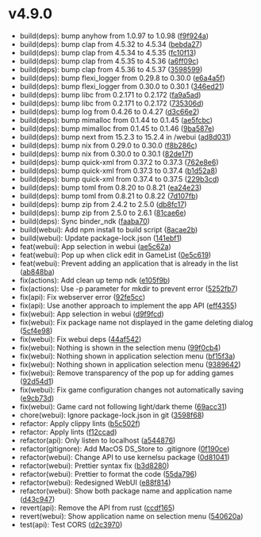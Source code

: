 # v4.9.0

* build(deps): bump anyhow from 1.0.97 to 1.0.98 ([f9f924a](https://github.com/shadow3aaa/fas-rs/commit/f9f924a))
* build(deps): bump clap from 4.5.32 to 4.5.34 ([bebda27](https://github.com/shadow3aaa/fas-rs/commit/bebda27))
* build(deps): bump clap from 4.5.34 to 4.5.35 ([fc10f13](https://github.com/shadow3aaa/fas-rs/commit/fc10f13))
* build(deps): bump clap from 4.5.35 to 4.5.36 ([a6ff09c](https://github.com/shadow3aaa/fas-rs/commit/a6ff09c))
* build(deps): bump clap from 4.5.36 to 4.5.37 ([3598599](https://github.com/shadow3aaa/fas-rs/commit/3598599))
* build(deps): bump flexi_logger from 0.29.8 to 0.30.0 ([e6a4a5f](https://github.com/shadow3aaa/fas-rs/commit/e6a4a5f))
* build(deps): bump flexi_logger from 0.30.0 to 0.30.1 ([346ed21](https://github.com/shadow3aaa/fas-rs/commit/346ed21))
* build(deps): bump libc from 0.2.171 to 0.2.172 ([fa9a5ad](https://github.com/shadow3aaa/fas-rs/commit/fa9a5ad))
* build(deps): bump libc from 0.2.171 to 0.2.172 ([735306d](https://github.com/shadow3aaa/fas-rs/commit/735306d))
* build(deps): bump log from 0.4.26 to 0.4.27 ([d3c66e2](https://github.com/shadow3aaa/fas-rs/commit/d3c66e2))
* build(deps): bump mimalloc from 0.1.44 to 0.1.45 ([ae5fcbc](https://github.com/shadow3aaa/fas-rs/commit/ae5fcbc))
* build(deps): bump mimalloc from 0.1.45 to 0.1.46 ([9ba587e](https://github.com/shadow3aaa/fas-rs/commit/9ba587e))
* build(deps): bump next from 15.2.3 to 15.2.4 in /webui ([ad8d031](https://github.com/shadow3aaa/fas-rs/commit/ad8d031))
* build(deps): bump nix from 0.29.0 to 0.30.0 ([f8b286c](https://github.com/shadow3aaa/fas-rs/commit/f8b286c))
* build(deps): bump nix from 0.30.0 to 0.30.1 ([82de17f](https://github.com/shadow3aaa/fas-rs/commit/82de17f))
* build(deps): bump quick-xml from 0.37.2 to 0.37.3 ([762e8e6](https://github.com/shadow3aaa/fas-rs/commit/762e8e6))
* build(deps): bump quick-xml from 0.37.3 to 0.37.4 ([b1d52a8](https://github.com/shadow3aaa/fas-rs/commit/b1d52a8))
* build(deps): bump quick-xml from 0.37.4 to 0.37.5 ([229b3cd](https://github.com/shadow3aaa/fas-rs/commit/229b3cd))
* build(deps): bump toml from 0.8.20 to 0.8.21 ([ea24e23](https://github.com/shadow3aaa/fas-rs/commit/ea24e23))
* build(deps): bump toml from 0.8.21 to 0.8.22 ([7d107fb](https://github.com/shadow3aaa/fas-rs/commit/7d107fb))
* build(deps): bump zip from 2.4.2 to 2.5.0 ([db8fc17](https://github.com/shadow3aaa/fas-rs/commit/db8fc17))
* build(deps): bump zip from 2.5.0 to 2.6.1 ([81cae6e](https://github.com/shadow3aaa/fas-rs/commit/81cae6e))
* build(deps): Sync binder_ndk ([faaba70](https://github.com/shadow3aaa/fas-rs/commit/faaba70))
* build(webui): Add npm install to build script ([8acae2b](https://github.com/shadow3aaa/fas-rs/commit/8acae2b))
* build(webui): Update package-lock.json ([141ebf1](https://github.com/shadow3aaa/fas-rs/commit/141ebf1))
* feat(webui): App selection in webui ([ae5c62a](https://github.com/shadow3aaa/fas-rs/commit/ae5c62a))
* feat(webui): Pop up when click edit in GameList ([0e5c619](https://github.com/shadow3aaa/fas-rs/commit/0e5c619))
* feat(webui): Prevent adding an application that is already in the list ([ab848ba](https://github.com/shadow3aaa/fas-rs/commit/ab848ba))
* fix(actions): Add clean up temp ndk ([e105f9b](https://github.com/shadow3aaa/fas-rs/commit/e105f9b))
* fix(actions): Use -p parameter for mkdir to prevent error ([5252fb7](https://github.com/shadow3aaa/fas-rs/commit/5252fb7))
* fix(api): Fix webserver error ([92fe5cc](https://github.com/shadow3aaa/fas-rs/commit/92fe5cc))
* fix(api): Use another approach to implement the app API ([eff4355](https://github.com/shadow3aaa/fas-rs/commit/eff4355))
* fix(webui): App selection in webui ([d9f9fcd](https://github.com/shadow3aaa/fas-rs/commit/d9f9fcd))
* fix(webui): Fix package name not displayed in the game deleting dialog ([5cf4e98](https://github.com/shadow3aaa/fas-rs/commit/5cf4e98))
* fix(webui): Fix webui deps ([44af542](https://github.com/shadow3aaa/fas-rs/commit/44af542))
* fix(webui): Nothing is shown in the selection menu ([99f0cb4](https://github.com/shadow3aaa/fas-rs/commit/99f0cb4))
* fix(webui): Nothing shown in application selection menu ([bf15f3a](https://github.com/shadow3aaa/fas-rs/commit/bf15f3a))
* fix(webui): Nothing shown in application selection menu ([9389642](https://github.com/shadow3aaa/fas-rs/commit/9389642))
* fix(webui): Remove transparency of the pop up for adding games ([92d54d1](https://github.com/shadow3aaa/fas-rs/commit/92d54d1))
* fix(webui): Fix game configuration changes not automatically saving ([e9cb73d](https://github.com/shadow3aaa/fas-rs/commit/e9cb73d))
* fix(webui): Game card not following light/dark theme ([69acc31](https://github.com/shadow3aaa/fas-rs/commit/69acc31))
* chore(webui): Ignore package-lock.json in git ([3598f68](https://github.com/shadow3aaa/fas-rs/commit/3598f68))
* refactor: Apply clippy lints ([b5c502f](https://github.com/shadow3aaa/fas-rs/commit/b5c502f))
* refactor: Apply lints ([f12ccad](https://github.com/shadow3aaa/fas-rs/commit/f12ccad))
* refactor(api): Only listen to localhost ([a544876](https://github.com/shadow3aaa/fas-rs/commit/a544876))
* refactor(gitignore): Add MacOS DS_Store to .gitignore ([0f190ce](https://github.com/shadow3aaa/fas-rs/commit/0f190ce))
* refactor(webui): Change API to use kernelsu package ([0d81041](https://github.com/shadow3aaa/fas-rs/commit/0d81041))
* refactor(webui): Prettier syntax fix ([b3d8280](https://github.com/shadow3aaa/fas-rs/commit/b3d8280))
* refactor(webui): Prettier to format the code ([55da796](https://github.com/shadow3aaa/fas-rs/commit/55da796))
* refactor(webui): Redesigned WebUI ([e88f814](https://github.com/shadow3aaa/fas-rs/commit/e88f814))
* refactor(webui): Show both package name and application name ([d43c947](https://github.com/shadow3aaa/fas-rs/commit/d43c947))
* revert(api): Remove the API from rust ([ccdf165](https://github.com/shadow3aaa/fas-rs/commit/ccdf165))
* revert(webui): Show application name on selection menu ([540620a](https://github.com/shadow3aaa/fas-rs/commit/540620a))
* test(api): Test CORS ([d2c3970](https://github.com/shadow3aaa/fas-rs/commit/d2c3970))
